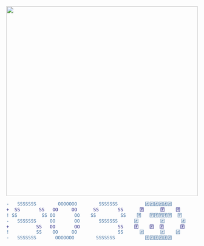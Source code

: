 	
<img src="https://i.ooxx.ooo/i/ZTQ0Z.png" style="width: 100%; height: 500px;">



```DIFF
-   SSSSSSS        OOOOOOO        SSSSSSS          团团团团团团        	
+  SS       SS   OO     OO      SS       SS      团      团    团   
! SS         SS OO       OO    SS         SS    团   团团团团团  团    
-   SSSSSSS     OO       OO       SSSSSSS      团        团      团    
+          SS   OO       OO              SS    团    团  团      团   
!          SS    OO     OO               SS      团      团    团      
-   SSSSSSS       OOOOOOO        SSSSSSS           团团团团团团        
```



<!--<img align="right"  src="https://tu.zbhz.org/i/2025/10/23/3wtv9g.png" />-->
